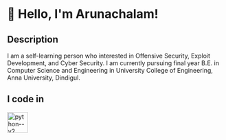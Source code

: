 # 👋 Hello, I'm Arunachalam!
## Description
I am a self-learning person who interested in Offensive Security, Exploit Development, and Cyber Security. I am currently pursuing final year B.E. in Computer Science and Engineering in University College of Engineering, Anna University, Dindigul.
## I code in
<img width="48" height="48" src="https://img.icons8.com/color/48/python--v2.png" alt="python--v2"/>
